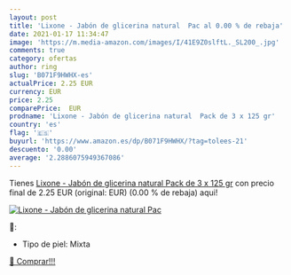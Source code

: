 ```yaml
---
layout: post
title: 'Lixone - Jabón de glicerina natural  Pac al 0.00 % de rebaja'
date: 2021-01-17 11:34:47
image: 'https://m.media-amazon.com/images/I/41E9Z0slftL._SL200_.jpg'
comments: true
category: ofertas
author: ring
slug: 'B071F9HWHX-es'
actualPrice: 2.25 EUR
currency: EUR
price: 2.25
comparePrice:  EUR
prodname: 'Lixone - Jabón de glicerina natural  Pack de 3 x 125 gr'
country: 'es'
flag: '🇪🇸'
buyurl: 'https://www.amazon.es/dp/B071F9HWHX/?tag=tolees-21'
descuento: '0.00'
average: '2.2886075949367086'
---
```


Tienes [Lixone - Jabón de glicerina natural  Pack de 3 x 125 gr](https://www.amazon.es/dp/B071F9HWHX/?tag=tolees-21) con precio final de  2.25 EUR (original:  EUR) (0.00 %  de rebaja) aqui!

[![Lixone - Jabón de glicerina natural  Pac](https://m.media-amazon.com/images/I/41E9Z0slftL._SL200_.jpg)](https://www.amazon.es/dp/B071F9HWHX/?tag=tolees-21)

🔎:

- Tipo de piel: Mixta

[🛒 Comprar!!!](https://www.amazon.es/dp/B071F9HWHX/?tag=tolees-21)
